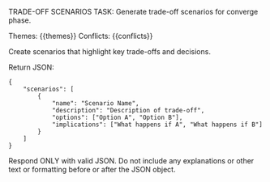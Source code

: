 TRADE-OFF SCENARIOS TASK: Generate trade-off scenarios for converge phase. 

Themes: {{themes}}
Conflicts: {{conflicts}}

Create scenarios that highlight key trade-offs and decisions.

Return JSON:
```
{
    "scenarios": [
        {
            "name": "Scenario Name",
            "description": "Description of trade-off",
            "options": ["Option A", "Option B"],
            "implications": ["What happens if A", "What happens if B"]
        }
    ]
}
```

Respond ONLY with valid JSON. Do not include any explanations or other text or formatting before or after the JSON object.